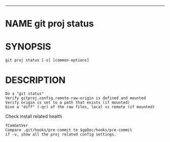<div>
    <hr/>
</div>

# NAME git proj status

# SYNOPSIS

    git proj status [-s] [common-options]

# DESCRIPTION

    Do a "git status"
    Verify gitproj.config.remote-raw-origin is defined and mounted
    Verify origin is set to a path that exists (if mounted)
    Give a "diff" (-qr) of the raw files, local vs remote (if mounted)

Check install related health

    fComGetVer
    Compare .git/hooks/pre-commit to $gpDoc/hooks/pre-commit
    if -v, show all the proj related config settings.
